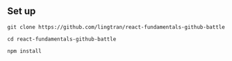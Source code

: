 ## Set up

`git clone https://github.com/lingtran/react-fundamentals-github-battle`

`cd react-fundamentals-github-battle`

`npm install`
